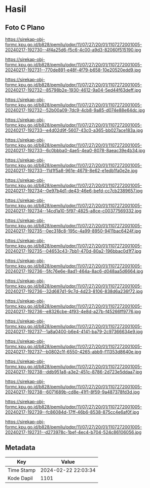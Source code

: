 # Hasil

## Foto C Plano

https://sirekap-obj-formc.kpu.go.id/b828/pemilu/pdpr/11/07/27/20/01/1107272001005-20240217-192730--4f4a25d6-f5c6-4c00-a9d3-82060f515190.jpg

https://sirekap-obj-formc.kpu.go.id/b828/pemilu/pdpr/11/07/27/20/01/1107272001005-20240217-192731--770de891-e48f-4f79-b658-10e20520edd9.jpg

https://sirekap-obj-formc.kpu.go.id/b828/pemilu/pdpr/11/07/27/20/01/1107272001005-20240217-192732--85798b2e-1930-4612-9a04-5ed44f63deff.jpg

https://sirekap-obj-formc.kpu.go.id/b828/pemilu/pdpr/11/07/27/20/01/1107272001005-20240217-192732--52b00a09-7dc9-4cb8-9a85-d074e88e64dc.jpg

https://sirekap-obj-formc.kpu.go.id/b828/pemilu/pdpr/11/07/27/20/01/1107272001005-20240217-192733--e4d02d9f-5607-43c0-a365-bb027ace183a.jpg

https://sirekap-obj-formc.kpu.go.id/b828/pemilu/pdpr/11/07/27/20/01/1107272001005-20240217-192733--6c0bbba0-4ae5-4ea0-8078-8aeac39e4b34.jpg

https://sirekap-obj-formc.kpu.go.id/b828/pemilu/pdpr/11/07/27/20/01/1107272001005-20240217-192733--11d1f5a8-961e-4679-8e62-e1edb1fa0e2e.jpg

https://sirekap-obj-formc.kpu.go.id/b828/pemilu/pdpr/11/07/27/20/01/1107272001005-20240217-192734--0e97b4d1-de43-46e6-befd-cc7cb2389657.jpg

https://sirekap-obj-formc.kpu.go.id/b828/pemilu/pdpr/11/07/27/20/01/1107272001005-20240217-192734--14cd1a10-5f97-4825-a8ce-c00377569332.jpg

https://sirekap-obj-formc.kpu.go.id/b828/pemilu/pdpr/11/07/27/20/01/1107272001005-20240217-192735--0ec318c8-195c-4a99-8950-9411bac6424f.jpg

https://sirekap-obj-formc.kpu.go.id/b828/pemilu/pdpr/11/07/27/20/01/1107272001005-20240217-192735--04653c43-7bb1-470d-80a2-196bbac0d1f7.jpg

https://sirekap-obj-formc.kpu.go.id/b828/pemilu/pdpr/11/07/27/20/01/1107272001005-20240217-192736--5fc76e6e-8ad1-464a-8ac6-d048aa5d6664.jpg

https://sirekap-obj-formc.kpu.go.id/b828/pemilu/pdpr/11/07/27/20/01/1107272001005-20240217-192736--32d687d1-9c7d-4d23-8106-838d6a236f72.jpg

https://sirekap-obj-formc.kpu.go.id/b828/pemilu/pdpr/11/07/27/20/01/1107272001005-20240217-192736--e8326cbe-4f93-4e8d-a27b-f45266ff9776.jpg

https://sirekap-obj-formc.kpu.go.id/b828/pemilu/pdpr/11/07/27/20/01/1107272001005-20240217-192737--1a8a0400-b6e4-4141-ba79-2c97366634e9.jpg

https://sirekap-obj-formc.kpu.go.id/b828/pemilu/pdpr/11/07/27/20/01/1107272001005-20240217-192737--b0802c1f-6550-4265-abb9-f11353d8640e.jpg

https://sirekap-obj-formc.kpu.go.id/b828/pemilu/pdpr/11/07/27/20/01/1107272001005-20240217-192738--ddb951a8-a3e2-451c-8786-2d723e5ddaa7.jpg

https://sirekap-obj-formc.kpu.go.id/b828/pemilu/pdpr/11/07/27/20/01/1107272001005-20240217-192738--6071689b-cd8e-41f1-8f59-9a487378fd3d.jpg

https://sirekap-obj-formc.kpu.go.id/b828/pemilu/pdpr/11/07/27/20/01/1107272001005-20240217-192739--fc86084d-17ff-46b6-8538-875cc4e6af0f.jpg

https://sirekap-obj-formc.kpu.go.id/b828/pemilu/pdpr/11/07/27/20/01/1107272001005-20240217-192731--d273978c-1bef-4ec4-b704-524c86106056.jpg


## Metadata

| Key        | Value               |
| ---------- | ------------------- |
| Time Stamp | 2024-02-22 22:03:34 |
| Kode Dapil | 1101                |



